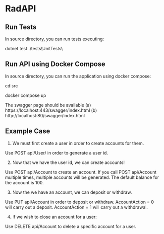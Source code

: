 # RadAPI

## Run Tests
In source directory, you can run tests executing:

dotnet test .\tests\UnitTests\
 
## Run API using Docker Compose

In source directory, you can run the application using docker compose:

cd src

docker compose up

The swagger page should be available (a) https://localhost:443/swagger/index.html (b) http://localhost:80/swagger/index.html

## Example Case

1. We must first create a user in order to create accounts for them.

Use POST api/User/ in order to generate a user id.

2. Now that we have the user id, we can create accounts!

Use POST api/Account to create an account. If you call POST api/Account multiple times, multiple accounts will be generated.
The default balance for the account is 100.

3. Now the we have an account, we can deposit or withdraw. 

Use PUT api/Account in order to deposit or withdraw. 
AccountAction = 0 will carry out a deposit.
AccountAction = 1 will carry out a withdrawal.

4. If we wish to close an account for a user:

Use DELETE api/Account to delete a specific account for a user.
